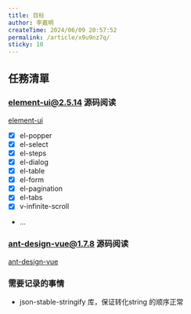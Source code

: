 ```yaml
---
title: 目标
author: 李嘉明
createTime: 2024/06/09 20:57:52
permalink: /article/x9u9nz7q/
sticky: 10
---
```


## 任務清單

### element-ui@2.5.14 源码阅读
[element-ui](https://element.eleme.cn/#/zh-CN/component/icon)
- [X] el-popper
- [X] el-select 
- [X] el-steps
- [X] el-dialog
- [X] el-table
- [X] el-form
- [X] el-pagination
- [X] el-tabs
- [X] v-infinite-scroll
- ...
### ant-design-vue@1.7.8 源码阅读
[ant-design-vue](https://1x.antdv.com/components/config-provider-cn/)


### 需要记录的事情

- json-stable-stringify 库，保证转化string 的顺序正常